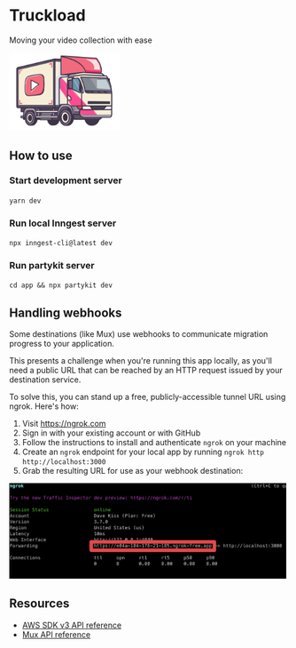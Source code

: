 # Truckload

Moving your video collection with ease

<img src="public/truckload.png" alt="Truckload" width="200px">

## How to use

### Start development server

`yarn dev`

### Run local Inngest server

`npx inngest-cli@latest dev`

### Run partykit server

`cd app && npx partykit dev`

## Handling webhooks

Some destinations (like Mux) use webhooks to communicate migration progress to your application.

This presents a challenge when you're running this app locally, as you'll need a public URL that can
be reached by an HTTP request issued by your destination service.

To solve this, you can stand up a free, publicly-accessible tunnel URL using ngrok. Here's how:

1. Visit https://ngrok.com
2. Sign in with your existing account or with GitHub
3. Follow the instructions to install and authenticate `ngrok` on your machine
4. Create an `ngrok` endpoint for your local app by running `ngrok http http://localhost:3000`
5. Grab the resulting URL for use as your webhook destination:

<img src="public/screenshots/ngrok-url.png" alt="Ngrok URL" width="500px">

## Resources

- [AWS SDK v3 API reference](https://docs.aws.amazon.com/AWSJavaScriptSDK/v3/latest/client/s3/)
- [Mux API reference](https://docs.mux.com/api-reference)
